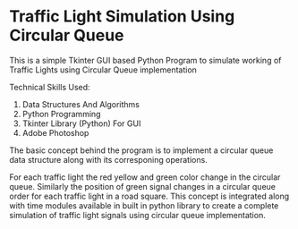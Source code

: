 # Traffic Light Simulation Using Circular Queue

This is a simple Tkinter GUI based Python Program to simulate working of Traffic Lights using Circular Queue implementation

Technical Skills Used:

1. Data Structures And Algorithms
2. Python Programming
3. Tkinter Library (Python) For GUI
4. Adobe Photoshop


The basic concept behind the program is to implement a circular queue data structure along with its corresponing operations.

For each traffic light the red yellow and green color change in the circular queue. Similarly the position of green signal changes
in a circular queue order for each traffic light in a road square. This concept is integrated along with time modules available in 
built in python library to create a complete simulation of traffic light signals using circular queue implementation. 
